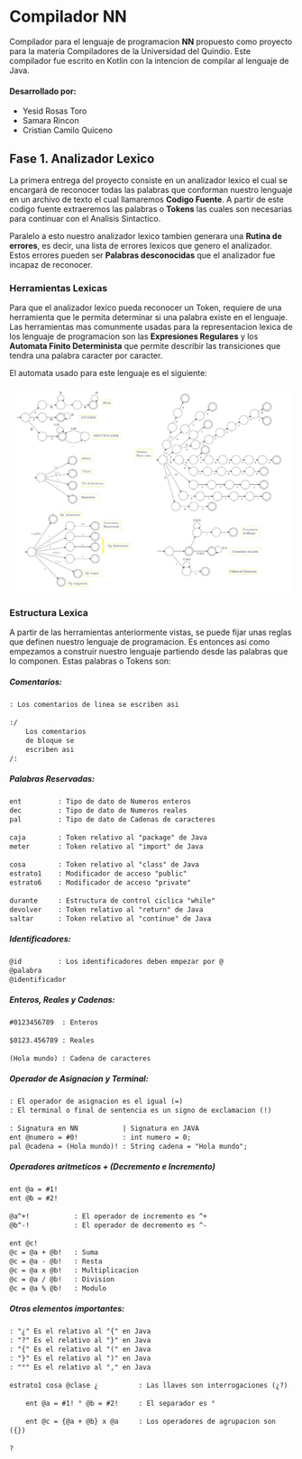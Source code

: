 # Compilador NN

Compilador para el lenguaje de programacion **NN** propuesto como 
proyecto para la materia Compiladores de la Universidad del Quindio.
Este compilador fue escrito en Kotlin con la intencion de compilar
al lenguaje de Java.

#### Desarrollado por:
* Yesid Rosas Toro
* Samara Rincon
* Cristian Camilo Quiceno

## Fase 1. Analizador Lexico

La primera entrega del proyecto consiste en un analizador lexico
el cual se encargará de reconocer todas las palabras que conforman
nuestro lenguaje en un archivo de texto el cual llamaremos 
**Codigo Fuente**. A partir de este codigo fuente extraeremos las
palabras o **Tokens** las cuales son necesarias para continuar
con el Analisis Sintactico.

Paralelo a esto nuestro analizador lexico tambien generara una **Rutina
de errores**, es decir, una lista de errores lexicos que genero el 
analizador. Estos errores pueden ser **Palabras desconocidas** que 
el analizador fue incapaz de reconocer.

### Herramientas Lexicas

Para que el analizador lexico pueda reconocer un Token, requiere de 
una herramienta que le permita determinar si una palabra existe en el 
lenguaje. Las herramientas mas comunmente usadas para la representacion 
lexica de los lenguaje de programacion son las **Expresiones Regulares** 
y los **Automata Finito Determinista** que permite describir las 
transiciones que tendra una palabra caracter por caracter.

El automata usado para este lenguaje es el siguiente:

![AFD](automata.jpeg)

### Estructura Lexica

A partir de las herramientas anteriormente vistas, se puede fijar
unas reglas que definen nuestro lenguaje de programacion. Es entonces 
asi como empezamos a construir nuestro lenguaje partiendo desde las 
palabras que lo componen. Estas palabras o Tokens son:

##### Comentarios:
~~~
: Los comentarios de linea se escriben asi

:/
    Los comentarios 
    de bloque se 
    escriben asi
/:
~~~

##### Palabras Reservadas:
~~~
ent         : Tipo de dato de Numeros enteros
dec         : Tipo de dato de Numeros reales
pal         : Tipo de dato de Cadenas de caracteres

caja        : Token relativo al "package" de Java
meter       : Token relativo al "import" de Java

cosa        : Token relativo al "class" de Java
estrato1    : Modificador de acceso "public"
estrato6    : Modificador de acceso "private"

durante     : Estructura de control ciclica "while"
devolver    : Token relativo al "return" de Java
saltar      : Token relativo al "continue" de Java
~~~

##### Identificadores:
~~~
@id         : Los identificadores deben empezar por @
@palabra    
@identificador
~~~

##### Enteros, Reales y Cadenas:
~~~
#0123456789  : Enteros

$0123.456789 : Reales

(Hola mundo) : Cadena de caracteres
~~~

##### Operador de Asignacion y Terminal:
~~~
: El operador de asignacion es el igual (=)
: El terminal o final de sentencia es un signo de exclamacion (!)
 
: Signatura en NN           | Signatura en JAVA
ent @numero = #0!           : int numero = 0;
pal @cadena = (Hola mundo)! : String cadena = "Hola mundo";
~~~

##### Operadores aritmeticos + (Decremento e Incremento)
~~~
ent @a = #1!
ent @b = #2!

@a^+!           : El operador de incremento es ^+
@b^-!           : El operador de decremento es ^-

ent @c!
@c = @a + @b!   : Suma
@c = @a - @b!   : Resta
@c = @a x @b!   : Multiplicacion
@c = @a / @b!   : Division
@c = @a % @b!   : Modulo
~~~

##### Otros elementos importantes:
~~~
: "¿" Es el relativo al "{" en Java
: "?" Es el relativo al "}" en Java
: "{" Es el relativo al "(" en Java
: "}" Es el relativo al ")" en Java
: "°" Es el relativo al "," en Java

estrato1 cosa @clase ¿          : Las llaves son interrogaciones (¿?)

    ent @a = #1! ° @b = #2!     : El separador es °

    ent @c = {@a + @b} x @a     : Los operadores de agrupacion son ({})
 
?                                
~~~